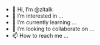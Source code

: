 - 👋 Hi, I’m @zitalk
- 👀 I’m interested in ...
- 🌱 I’m currently learning ...
- 💞️ I’m looking to collaborate on ...
- 📫 How to reach me ...

<!---
zitalk/zitalk is a ✨ special ✨ repository because its `README.md` (this file) appears on your GitHub profile.
You can click the Preview link to take a look at your changes.
--->
